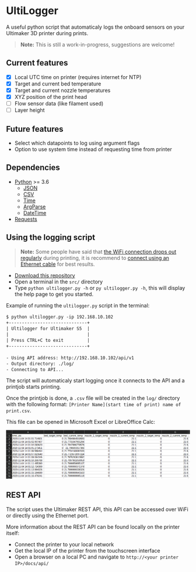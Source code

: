 # UltiLogger

A useful python script that automaticaly logs the onboard sensors on your Ultimaker 3D printer during prints.

> **Note:** This is still a work-in-progress, suggestions are welcome!

## Current features

- [x] Local UTC time on printer (requires internet for NTP)
- [x] Target and current bed temperature
- [x] Target and current nozzle temperatures
- [x] XYZ position of the print head
- [ ] Flow sensor data (like filament used)
- [ ] Layer height

## Future features

- Select which datapoints to log using argument flags
- Option to use system time instead of requesting time from printer

## Dependencies

- [Python](https://www.python.org/) >= 3.6
  - [JSON](https://docs.python.org/3/library/json.html)
  - [CSV](https://docs.python.org/3/library/csv.html)
  - [Time](https://docs.python.org/3/library/time.html)
  - [ArgParse](https://docs.python.org/3/library/argparse.html)
  - [DateTime](https://docs.python.org/3/library/datetime.html)
- [Requests](https://requests.readthedocs.io/en/master/)

## Using the logging script

> **Note:** Some people have said that [the WiFi connection drops out regularly](https://community.ultimaker.com/topic/29612-ultimaker-s5-disconnects-from-cura-connect-frequently/) during printing,
it is recommend to [connect using an Ethernet cable](https://support.ultimaker.com/hc/en-us/articles/360012609519-How-to-connect-your-printer-to-the-network) for best results.

- [Download this repository](https://github.com/Teeffelen/ultimaker-s5-logger/archive/main.zip)
- Open a terminal in the `src/` directory
- Type `python ultilogger.py -h` or `py ultilogger.py -h`, this will display the help page to get you started.

Example of running the `ultilogger.py` script in the terminal:

```
$ python ultilogger.py -ip 192.168.10.102
+------------------------------+
| Ultilogger for Ultimaker S5  |
|                              |
| Press CTRL+C to exit         |
+------------------------------+

- Using API address: http://192.168.10.102/api/v1
- Output directory: ./log/
- Connecting to API...
```

The script will automaticaly start logging once it connects to the API and a printjob starts printing.

Once the printjob is done, a `.csv` file will be created in the `log/` directory with the following format: `[Printer Name](start time of print) name of print.csv`.

This file can be opened in Microsoft Excel or LibreOffice Calc:

![Result](./result.png)

## REST API
The script uses the Ultimaker REST API, this API can be accessed over WiFi or directly using the Ethernet port.

More information about the REST API can be found locally on the printer itself:

- Connect the printer to your local network
- Get the local IP of the printer from the touchscreen interface
- Open a browser on a local PC and navigate to `http://<your printer IP>/docs/api/`
